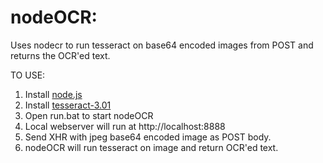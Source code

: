 nodeOCR:
======
Uses nodecr to run tesseract on base64 encoded images from POST and returns the OCR'ed text.

TO USE:
 1. Install [node.js](http://nodejs.org)
 2. Install [tesseract-3.01](https://code.google.com/p/tesseract-ocr/downloads/detail?name=tesseract-ocr-setup-3.01-1.exe)
 2. Open run.bat to start nodeOCR
 3. Local webserver will run at http://localhost:8888
 4. Send XHR with jpeg base64 encoded image as POST body.
 5. nodeOCR will run tesseract on image and return OCR'ed text.